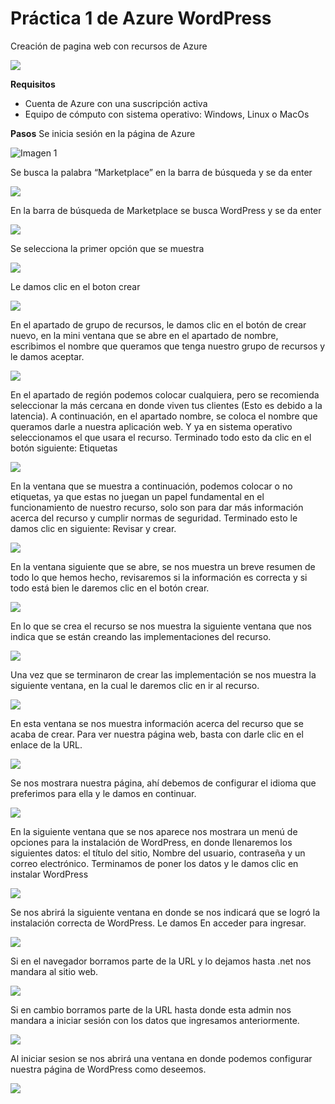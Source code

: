 # Práctica 1 de Azure WordPress
Creación de pagina web con recursos de Azure

![](https://github.com/AlanGarciaQ/Practica-1-WordPress/blob/main/imagenes/Wordpress_logo.png)

**Requisitos**
- Cuenta de Azure con una suscripción activa
- Equipo de cómputo con sistema operativo: Windows, Linux o MacOs

**Pasos**
Se inicia sesión en la página de Azure

![Imagen 1](https://github.com/AlanGarciaQ/Practica-1-WordPress/blob/main/imagenes/Imagen1.png)

Se busca la palabra “Marketplace” en la barra de búsqueda y se da enter

![](https://github.com/AlanGarciaQ/Practica-1-WordPress/blob/main/imagenes/Imagen2.jpg)

En la barra de búsqueda de Marketplace se busca WordPress y se da enter

![](https://github.com/AlanGarciaQ/Practica-1-WordPress/blob/main/imagenes/Imagen3.jpg)

Se selecciona la primer opción que se muestra 

![](https://github.com/AlanGarciaQ/Practica-1-WordPress/blob/main/imagenes/Imagen4.jpg)

Le damos clic en el boton crear 

![](https://github.com/AlanGarciaQ/Practica-1-WordPress/blob/main/imagenes/Imagen5_.png)

En el apartado de grupo de recursos, le damos clic en el botón de crear nuevo, en la mini ventana que se abre en el apartado de nombre, escribimos el nombre que queramos que tenga nuestro grupo de recursos y le damos aceptar.

![](https://github.com/AlanGarciaQ/Practica-1-WordPress/blob/main/imagenes/Imagen6_.png)

En el apartado de región podemos colocar cualquiera, pero se recomienda seleccionar la más cercana en donde viven tus clientes (Esto es debido a la latencia). A continuación, en el apartado nombre, se coloca el nombre que queramos darle a nuestra aplicación web. Y ya en sistema operativo seleccionamos el que usara el recurso. Terminado todo esto da clic en el botón siguiente: Etiquetas 

![](https://github.com/AlanGarciaQ/Practica-1-WordPress/blob/main/imagenes/Imagen7_.png)

En la ventana que se muestra a continuación, podemos colocar o no etiquetas, ya que estas no juegan un papel fundamental en el funcionamiento de nuestro recurso, solo son para dar más información acerca del recurso y cumplir normas de seguridad. Terminado esto le damos clic en siguiente: Revisar y crear. 

![](https://github.com/AlanGarciaQ/Practica-1-WordPress/blob/main/imagenes/Imagen8.png)

En la ventana siguiente que se abre, se nos muestra un breve resumen de todo lo que hemos hecho, revisaremos si la información es correcta y si todo está bien le daremos clic en el botón crear. 

![](https://github.com/AlanGarciaQ/Practica-1-WordPress/blob/main/imagenes/Imagen9.png)

En lo que se crea el recurso se nos muestra la siguiente ventana que nos indica que se están creando las implementaciones del recurso. 

![](https://github.com/AlanGarciaQ/Practica-1-WordPress/blob/main/imagenes/Imagen10.png)

Una vez que se terminaron de crear las implementación se nos muestra la siguiente ventana, en la cual le daremos clic en ir al recurso. 

![](https://github.com/AlanGarciaQ/Practica-1-WordPress/blob/main/imagenes/Imagen11.png)

En esta ventana se nos muestra información acerca del recurso que se acaba de crear. Para ver nuestra página web, basta con darle clic en el enlace de la URL. 

![](https://github.com/AlanGarciaQ/Practica-1-WordPress/blob/main/imagenes/Imagen12.png)

Se nos mostrara nuestra página, ahí debemos de configurar el idioma que preferimos para ella y le damos en continuar. 

![](https://github.com/AlanGarciaQ/Practica-1-WordPress/blob/main/imagenes/Imagen13.png)

En la siguiente ventana que se nos aparece nos mostrara un menú de opciones para la instalación de WordPress, en donde llenaremos los siguientes datos: el título del sitio, Nombre del usuario, contraseña y un correo electrónico. Terminamos de poner los datos y le damos clic en instalar WordPress  

![](https://github.com/AlanGarciaQ/Practica-1-WordPress/blob/main/imagenes/Imagen14.png)

Se nos abrirá la siguiente ventana en donde se nos indicará que se logró la instalación correcta de WordPress. Le damos En acceder para ingresar. 

![](https://github.com/AlanGarciaQ/Practica-1-WordPress/blob/main/imagenes/Imagen15.png)

Si en el navegador borramos parte de la URL y lo dejamos hasta .net nos mandara al sitio web.

![](https://github.com/AlanGarciaQ/Practica-1-WordPress/blob/main/imagenes/Imagen16.png)

Si en cambio borramos parte de la URL hasta donde esta admin nos mandara a iniciar sesión con los datos que ingresamos anteriormente. 

![](https://github.com/AlanGarciaQ/Practica-1-WordPress/blob/main/imagenes/Imagen17.png)


Al iniciar sesion se nos abrirá una ventana en donde podemos configurar nuestra página de WordPress como deseemos.

![](https://github.com/AlanGarciaQ/Practica-1-WordPress/blob/main/imagenes/Imagen18.png)







